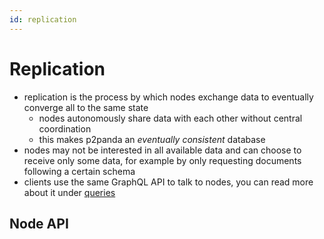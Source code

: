 ```yaml
---
id: replication
---
```


# Replication

- replication is the process by which nodes exchange data to eventually converge all to the same state
    - nodes autonomously share data with each other without central coordination
    - this makes p2panda an _eventually consistent_ database
- nodes may not be interested in all available data and can choose to receive only some data, for example by only requesting documents following a certain schema
- clients use the same GraphQL API to talk to nodes, you can read more about it under [queries][queries]

## Node API

[queries]: /docs/organising-data/queries

